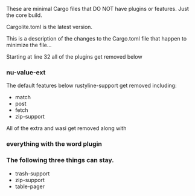 
These are minimal Cargo files that DO NOT
have plugins or features.  Just the core build.

Cargolite.toml is the latest version.

This is a description of the changes to the Cargo.toml
file that happen to minimize the file...

Starting at line 32 all of the plugins get removed below

### nu-value-ext

The default features below rustyline-support get removed including:

* match
* post
* fetch
* zip-support

All of the extra and wasi get removed along with

### everything with the word plugin

### The following three things can stay.

* trash-support
* zip-support
* table-pager
